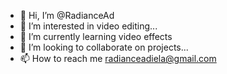 - 👋 Hi, I’m @RadianceAd
- 👀 I’m interested in video editing...
- 🌱 I’m currently learning video effects 
- 💞️ I’m looking to collaborate on projects...
- 📫 How to reach me radianceadiela@gmail.com

<!---
RadianceAd/RadianceAd is a ✨ special ✨ repository because its `README.md` (this file) appears on your GitHub profile.
You can click the Preview link to take a look at your changes.
--->
